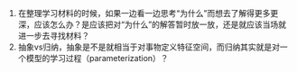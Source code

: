 1. 在整理学习材料的时候，如果一边看一边思考“为什么”而想去了解得更多更深，应该怎么办？是应该把对“为什么”的解答暂时放一放，还是就应该当场就进一步去寻找材料？
1. 抽象vs归纳，抽象是不是就相当于对事物定义特征空间，而归纳其实就是对一个模型的学习过程（parameterization）？